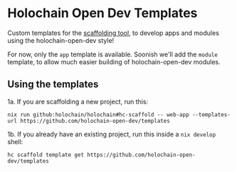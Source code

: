 # Holochain Open Dev Templates

Custom templates for the [scaffolding tool](https://github.com/holochain/scaffolding), to develop apps and modules using the holochain-open-dev style!

For now, only the `app` template is available. Soonish we'll add the `module` template, to allow much easier building of holochain-open-dev modules.

## Using the templates

1a. If you are scaffolding a new project, run this:

`nix run github:holochain/holochain#hc-scaffold -- web-app --templates-url https://github.com/holochain-open-dev/templates`

1b. If you already have an existing project, run this inside a `nix develop` shell:

`hc scaffold template get https://github.com/holochain-open-dev/templates`
